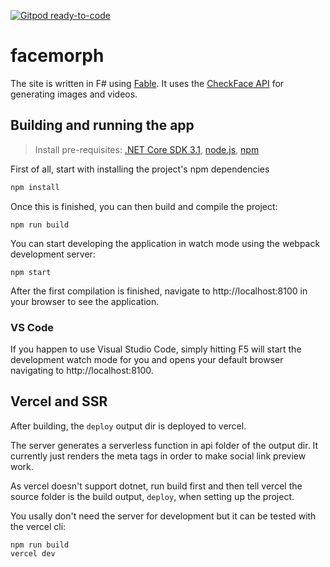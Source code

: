 [![Gitpod ready-to-code](https://img.shields.io/badge/Gitpod-ready--to--code-blue?logo=gitpod)](https://gitpod.io/#https://github.com/check-face/facemorph.me)

# facemorph

The site is written in F# using [Fable](https://fable.io/).
It uses the [CheckFace API](https://checkface.ml/api) for generating images and videos.

## Building and running the app

> Install pre-requisites: [.NET Core SDK 3.1](https://dotnet.microsoft.com/download/dotnet-core/), [node.js](https://nodejs.org/en/), [npm](https://www.npmjs.com/)

First of all, start with installing the project's npm dependencies
```bash
npm install
```
Once this is finished, you can then build and compile the project:
```
npm run build
```
You can start developing the application in watch mode using the webpack development server:
```
npm start
```
After the first compilation is finished, navigate to http://localhost:8100 in your browser to see the application.

### VS Code

If you happen to use Visual Studio Code, simply hitting F5 will start the development watch mode for you and opens your default browser navigating to http://localhost:8100.

## Vercel and SSR

After building, the `deploy` output dir is deployed to vercel.

The server generates a serverless function in api folder of the output dir.
It currently just renders the meta tags in order to make social link preview work.

As vercel doesn't support dotnet, run build first and then tell vercel the source folder is the build output, `deploy`, when setting up the project.

You usally don't need the server for development but it can be tested with the vercel cli:

```
npm run build
vercel dev
```